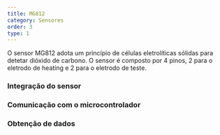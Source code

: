 ```yaml
---
title: MG812
category: Sensores
order: 3
type: 1
---
```


O sensor MG812 adota um princípio de células eletrolíticas sólidas para detetar dióxido de carbono. O sensor é composto por 4 pinos, 2 para o eletrodo de heating e 2 para o eletrodo de teste.


### Integração do sensor

### Comunicação com o microcontrolador

### Obtenção de dados
